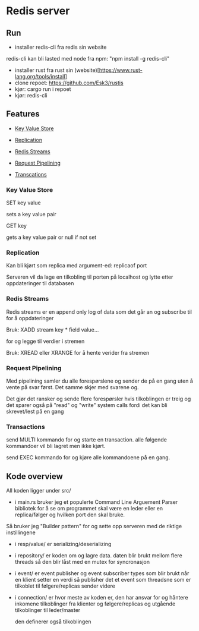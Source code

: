 # Redis server

## Run

- installer redis-cli fra redis sin website

redis-cli kan bli lasted med node fra npm: "npm install -g redis-cli"
- installer rust fra rust sin (website)[https://www.rust-lang.org/tools/install]
- clone repoet: https://github.com/Esk3/rustis
- kjør: cargo run i repoet
- kjør: redis-cli

## Features

- [Key Value Store](#key-value-store)

- [Replication](#replication)

- [Redis Streams](#redis-streams)

- [Request Pipelining](#request-pipelining)

- [Transcations](#transactions)

### Key Value Store

SET key value

sets a key value pair

GET key

gets a key value pair or null if not set

### Replication

Kan bli kjørt som replica med argument-ed: replicaof port

Serveren vil da lage en tilkobling til porten på localhost og lytte etter oppdateringer til databasen

### Redis Streams

Redis streams er en append only log of data som det går an og subscribe til for å oppdateringer

Bruk: XADD stream key * field value...

for og legge til verdier i stremen

Bruk: XREAD eller XRANGE for å hente verider fra stremen

### Request Pipelining

Med pipelining samler du alle forespørslene og sender de på en gang uten å vente på svar først. Det samme skjer med svarene og.

Det gjør det ransker og sende flere forespørsler hvis tilkoblingen er treig og det sparer også på "read" og "write" system calls fordi det kan bli skrevet/lest på en gang

### Transactions

send MULTI kommando for og starte en transaction. alle følgende kommandoer vil bli lagret men ikke kjørt.

send EXEC kommando for og kjøre alle kommandoene på en gang.

## Kode overview

All koden ligger under src/

- i main.rs bruker jeg et populerte Command Line Arguement Parser bibliotek for å se om programmet skal være en leder eller en replica/følger og hvilken port den skal bruke.

Så bruker jeg "Builder pattern" for og sette opp serveren med de riktige instillingene

- i resp/value/ er serializing/deserializing

- i repository/ er koden om og lagre data. daten blir brukt mellom flere threads så den blir låst med en mutex for syncronasjon

- i event/ er event publisher og event subscriber types som blir brukt når en klient setter en verdi så publisher det et event som threadsne som er tilkoblet til følgere/replicas sender videre

- i connection/ er hvor meste av koden er, den har ansvar for og håntere inkomene tilkoblinger fra klienter og følgere/replicas og utgående tilkoblinger til leder/master

    den definerer også tilkoblingen



